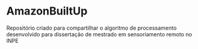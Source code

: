 # AmazonBuiltUp
Repositório criado para compartilhar o algoritmo de processamento desenvolvido para dissertação de mestrado em sensoriamento remoto no INPE
